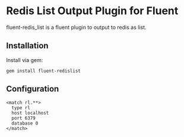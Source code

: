 Redis List Output Plugin for Fluent
===================================

fluent-redis_list is a fluent plugin to output to redis as list.

Installation
------------

Install via gem:

    gem install fluent-redislist

Configuration
-------------

    <match rl.**>
      type rl
      host localhost
      port 6379
      database 0
    </match>
